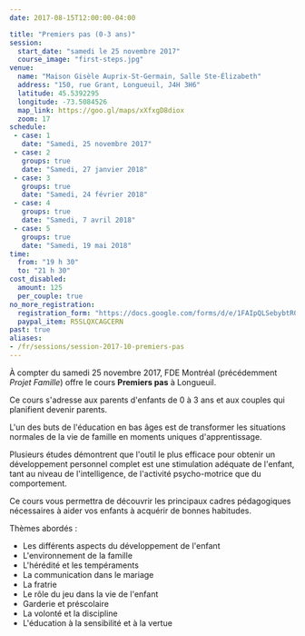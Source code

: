 ```yaml
---
date: 2017-08-15T12:00:00-04:00

title: "Premiers pas (0-3 ans)"
session:
  start_date: "samedi le 25 novembre 2017"
  course_image: "first-steps.jpg"
venue:
  name: "Maison Gisèle Auprix-St-Germain, Salle Ste-Élizabeth"
  address: "150, rue Grant, Longueuil, J4H 3H6"
  latitude: 45.5392295
  longitude: -73.5084526
  map_link: https://goo.gl/maps/xXfxgD8diox
  zoom: 17
schedule:
 - case: 1
   date: "Samedi, 25 novembre 2017"
 - case: 2
   groups: true
   date: "Samedi, 27 janvier 2018"
 - case: 3
   groups: true
   date: "Samedi, 24 février 2018"
 - case: 4
   groups: true
   date: "Samedi, 7 avril 2018"
 - case: 5
   groups: true
   date: "Samedi, 19 mai 2018"
time:
  from: "19 h 30"
  to: "21 h 30"
cost_disabled:
  amount: 125
  per_couple: true
no_more_registration:
  registration_form: "https://docs.google.com/forms/d/e/1FAIpQLSebybtR0K4zdHTA4eI4NmfBmE5dJ5TzgE4FKA3D-WEQ6Q5vAg/viewform?usp=sf_link"
  paypal_item: R5SLQXCAGCERN
past: true
aliases:
- /fr/sessions/session-2017-10-premiers-pas
---
```


À compter du samedi 25 novembre 2017, FDE Montréal (précédemment _Projet
Famille_) offre le cours **Premiers pas** à Longueuil.

Ce cours s'adresse aux parents d'enfants de 0 à 3 ans et aux couples qui
planifient devenir parents.

L'un des buts de l'éducation en bas âges est de transformer les situations normales
de la vie de famille en moments uniques d'apprentissage.

Plusieurs études démontrent que l'outil le plus efficace pour obtenir un
développement personnel complet est une stimulation adéquate de l'enfant, tant
au niveau de l'intelligence, de l'activité psycho-motrice que du comportement.

Ce cours vous permettra de découvrir les principaux cadres pédagogiques
nécessaires à aider vos enfants à acquérir de bonnes habitudes.

Thèmes abordés :

* Les différents aspects du développement de l'enfant
* L'environnement de la famille
* L'hérédité et les tempéraments
* La communication dans le mariage
* La fratrie
* Le rôle du jeu dans la vie de l'enfant
* Garderie et préscolaire
* La volonté et la discipline
* L'éducation à la sensibilité et à la vertue
